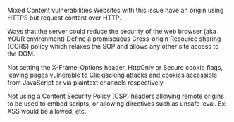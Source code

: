 Mixed Content vulnerabilities
  Websites with this issue have an origin using HTTPS but request content over HTTP.

Ways that the server could reduce the security of the web browser (aka YOUR environment)
  Define a promiscuous Cross-origin Resource sharing (CORS) policy which relaxes the SOP and allows any other site access to the DOM.

  Not setting the X-Frame-Options header, HttpOnly or Secure cookie flags, leaving pages vulnerable to Clickjacking attacks and cookies accessible from JavaScript or via plaintext channels respectively. 

  Not using a Content Security Policy (CSP) headers allowing remote origins to be used to embed scripts, or allowing directives such as unsafe-eval. 
    Ex: XSS would be allowed, etc.